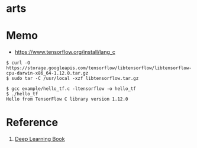 # arts


# Memo

 - https://www.tensorflow.org/install/lang_c

```
$ curl -O https://storage.googleapis.com/tensorflow/libtensorflow/libtensorflow-cpu-darwin-x86_64-1.12.0.tar.gz
$ sudo tar -C /usr/local -xzf libtensorflow.tar.gz
```


```
$ gcc example/hello_tf.c -ltensorflow -o hello_tf
$ ./hello_tf
Hello from TensorFlow C library version 1.12.0
```

# Reference

 1. [Deep Learning Book](https://www.deeplearningbook.org)

